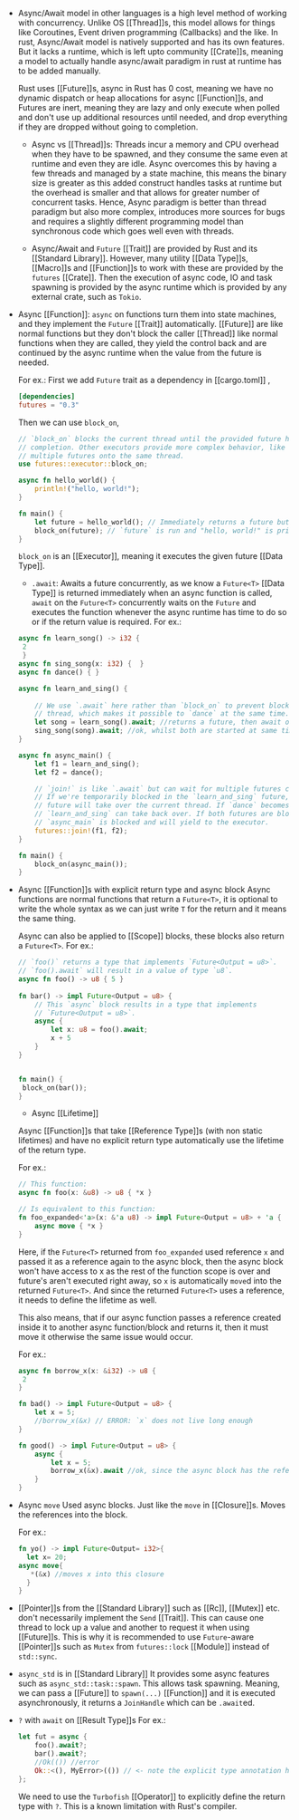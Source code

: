 - Async/Await model in other languages is a high level method of working with concurrency. 
  Unlike OS [[Thread]]s,  this model allows for things like Coroutines, Event driven programming (Callbacks) and the like. 
  In rust, Async/Await model is natively supported and has its own features. But it lacks a runtime, which is left upto community [[Crate]]s, meaning a model to actually handle async/await paradigm in rust at runtime has to be added manually.
  
  Rust uses [[Future]]s, 
  async in Rust has 0 cost, meaning we have no dynamic dispatch or heap allocations for async [[Function]]s,
  and Futures are inert, meaning they are lazy and only execute when polled and don't use up additional resources until needed, and drop everything if they are dropped without going to completion.
  
  * Async vs [[Thread]]s: Threads incur a memory and CPU overhead when they have to be spawned, and they consume the same even at runtime and even they are idle. 
  Async overcomes this by having a few threads and managed by a state machine, this means the binary size is greater as this added construct handles tasks at runtime but the overhead is smaller and that allows for greater number of concurrent tasks. 
  Hence, Async paradigm is better than thread paradigm but also more complex, introduces more sources for bugs and requires a slightly different programming model than synchronous code which goes well even with threads.
  
  * Async/Await and ``Future`` [[Trait]] are provided by Rust and its [[Standard Library]]. However, many utility [[Data Type]]s, [[Macro]]s and [[Function]]s to work with these are provided by the ``futures`` [[Crate]]. Then the execution of async code, IO and task spawning is provided by the async runtime which is provided by any external crate, such as ``Tokio``.
- Async [[Function]]: ``async`` on functions turn them into state machines, and they implement the ``Future`` [[Trait]] automatically. [[Future]] are like normal functions but they don't block the caller [[Thread]] like normal functions when they are called, they yield the control back and are continued by the async runtime when the value from the future is needed.
  
  For ex.:
  First we add ``Future`` trait as a dependency in [[cargo.toml]] ,
  ```toml
  [dependencies]
  futures = "0.3"
  ```
  Then we can use ``block_on``, 
  ```rust
  // `block_on` blocks the current thread until the provided future has run to
  // completion. Other executors provide more complex behavior, like scheduling
  // multiple futures onto the same thread.
  use futures::executor::block_on;
  
  async fn hello_world() {
      println!("hello, world!");  
  }
  
  fn main() {
      let future = hello_world(); // Immediately returns a future but doesn't execute the function.
      block_on(future); // `future` is run and "hello, world!" is printed
  }
  ```
  ``block_on`` is an [[Executor]], meaning it executes the given future [[Data Type]].
  
  * ``.await``: Awaits a future concurrently, as we know a ``Future<T>`` [[Data Type]] is returned immediately when an async function is called, ``await`` on the ``Future<T>`` concurrently waits on the ``Future`` and executes the function whenever the async runtime has time to do so or if the return value is required.
  For ex.:
  ```rust
  async fn learn_song() -> i32 {
   2
   }
  async fn sing_song(x: i32) {  }
  async fn dance() { }
  
  async fn learn_and_sing() {
      
      // We use `.await` here rather than `block_on` to prevent blocking the
      // thread, which makes it possible to `dance` at the same time.
      let song = learn_song().await; //returns a future, then await on it returns the value i32
      sing_song(song).await; //ok, whilst both are started at same time, since this needs the return value of learn_song, it is ran to completion
  }
  
  async fn async_main() {
      let f1 = learn_and_sing();
      let f2 = dance();
  
      // `join!` is like `.await` but can wait for multiple futures concurrently.
      // If we're temporarily blocked in the `learn_and_sing` future, the `dance`
      // future will take over the current thread. If `dance` becomes blocked,
      // `learn_and_sing` can take back over. If both futures are blocked, then
      // `async_main` is blocked and will yield to the executor.
      futures::join!(f1, f2);
  }
  
  fn main() {
      block_on(async_main());
  }
  ```
- Async [[Function]]s with explicit return type and async block
  Async functions are normal functions that return a ``Future<T>``, it is optional to write the whole syntax as we can just write ``T`` for the return and it means the same thing.
  
  Async can also be applied to [[Scope]] blocks, these blocks also return a ``Future<T>``. 
  For ex.:
  ```rust
  // `foo()` returns a type that implements `Future<Output = u8>`.
  // `foo().await` will result in a value of type `u8`.
  async fn foo() -> u8 { 5 }
   
  fn bar() -> impl Future<Output = u8> {
      // This `async` block results in a type that implements
      // `Future<Output = u8>`.
      async {
          let x: u8 = foo().await;
          x + 5
      }
  }
  
  
  fn main() {
   block_on(bar());
  }
  
  ```
  
  * Async [[Lifetime]]
  
  Async [[Function]]s that take [[Reference Type]]s (with non static lifetimes) and have no explicit return type automatically use the lifetime of the return type.
  
  For ex.:
  ```rust
  // This function:
  async fn foo(x: &u8) -> u8 { *x }
  
  // Is equivalent to this function:
  fn foo_expanded<'a>(x: &'a u8) -> impl Future<Output = u8> + 'a {
      async move { *x }
  }
  ```
  Here, if the ``Future<T>`` returned from ``foo_expanded`` used reference ``x`` and passed it as a reference again to the async block, then the async block won't have access to x as the rest of the function scope is over and future's aren't executed right away, so ``x`` is automatically ``move``d into the returned ``Future<T>``. And since the returned ``Future<T>`` uses a reference, it needs to define the lifetime as well.
  
  This also means, that if our async function passes a reference created inside it to another async function/block and returns it, then it must move it otherwise the same issue would occur.
  
  For ex.:
  ```rust
  async fn borrow_x(x: &i32) -> u8 {
   2
  }
  
  fn bad() -> impl Future<Output = u8> {
      let x = 5;
      //borrow_x(&x) // ERROR: `x` does not live long enough
  }
  
  fn good() -> impl Future<Output = u8> {
      async {
          let x = 5;
          borrow_x(&x).await //ok, since the async block has the reference and doesn't rely on the body of good() to be in scope
      }
  }
  ```
- Async ``move``
  Used async blocks.
  Just like the ``move`` in [[Closure]]s. Moves the references into the block.
  
  For ex.:
  ```rust
  fn yo() -> impl Future<Output= i32>{
    let x= 20;
  async move{
     *(&x) //moves x into this closure
    }
  }
  ```
- [[Pointer]]s from the [[Standard Library]] such as [[Rc<T>]], [[Mutex<T>]] etc. don't necessarily implement the ``Send`` [[Trait]]. This can cause one thread to lock up a value and another to request it when using [[Future]]s. 
  This is why it is recommended to use ``Future``-aware [[Pointer]]s such as ``Mutex`` from ``futures::lock`` [[Module]] instead of ``std::sync``.
- ``async_std`` is in [[Standard Library]]
  It provides some async features such as ``async_std::task::spawn``. This allows task spawning. Meaning, we can pass a [[Future]] to ``spawn(...)`` [[Function]] and it is executed asynchronously, it returns a ``JoinHandle`` which can be ``.await``ed.
- ``?`` with ``await`` on [[Result Type]]s
  For ex.:
  ```rust
  let fut = async {
      foo().await?;
      bar().await?;
      //Ok(()) //error
      Ok::<(), MyError>(()) // <- note the explicit type annotation here
  };
  ```
  We need to use the ``Turbofish`` [[Operator]] to explicitly define the return type with ``?``. This is a known limitation with Rust's compiler.